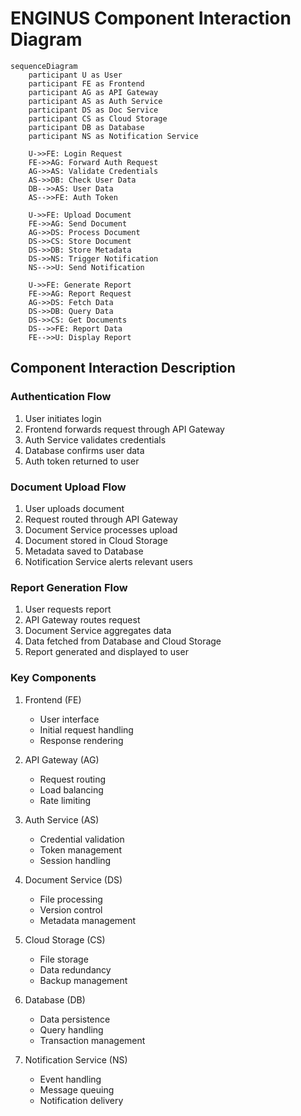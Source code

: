 # ENGINUS Component Interaction Diagram

```mermaid
sequenceDiagram
    participant U as User
    participant FE as Frontend
    participant AG as API Gateway
    participant AS as Auth Service
    participant DS as Doc Service
    participant CS as Cloud Storage
    participant DB as Database
    participant NS as Notification Service

    U->>FE: Login Request
    FE->>AG: Forward Auth Request
    AG->>AS: Validate Credentials
    AS->>DB: Check User Data
    DB-->>AS: User Data
    AS-->>FE: Auth Token

    U->>FE: Upload Document
    FE->>AG: Send Document
    AG->>DS: Process Document
    DS->>CS: Store Document
    DS->>DB: Store Metadata
    DS->>NS: Trigger Notification
    NS-->>U: Send Notification

    U->>FE: Generate Report
    FE->>AG: Report Request
    AG->>DS: Fetch Data
    DS->>DB: Query Data
    DS->>CS: Get Documents
    DS-->>FE: Report Data
    FE-->>U: Display Report
```

## Component Interaction Description

### Authentication Flow
1. User initiates login
2. Frontend forwards request through API Gateway
3. Auth Service validates credentials
4. Database confirms user data
5. Auth token returned to user

### Document Upload Flow
1. User uploads document
2. Request routed through API Gateway
3. Document Service processes upload
4. Document stored in Cloud Storage
5. Metadata saved to Database
6. Notification Service alerts relevant users

### Report Generation Flow
1. User requests report
2. API Gateway routes request
3. Document Service aggregates data
4. Data fetched from Database and Cloud Storage
5. Report generated and displayed to user

### Key Components

1. Frontend (FE)
   - User interface
   - Initial request handling
   - Response rendering

2. API Gateway (AG)
   - Request routing
   - Load balancing
   - Rate limiting

3. Auth Service (AS)
   - Credential validation
   - Token management
   - Session handling

4. Document Service (DS)
   - File processing
   - Version control
   - Metadata management

5. Cloud Storage (CS)
   - File storage
   - Data redundancy
   - Backup management

6. Database (DB)
   - Data persistence
   - Query handling
   - Transaction management

7. Notification Service (NS)
   - Event handling
   - Message queuing
   - Notification delivery
